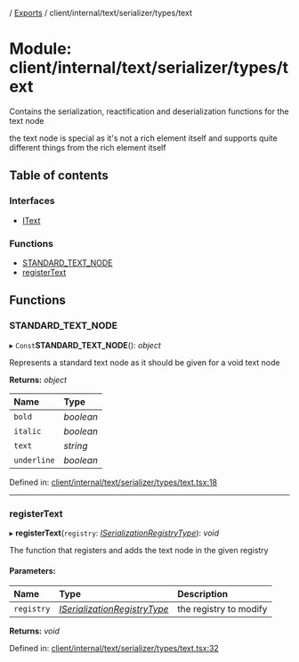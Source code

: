[](../README.md) / [Exports](../modules.md) / client/internal/text/serializer/types/text

# Module: client/internal/text/serializer/types/text

Contains the serialization, reactification and deserialization functions
for the text node

the text node is special as it's not a rich element itself and supports
quite different things from the rich element itself

## Table of contents

### Interfaces

- [IText](../interfaces/client_internal_text_serializer_types_text.itext.md)

### Functions

- [STANDARD\_TEXT\_NODE](client_internal_text_serializer_types_text.md#standard_text_node)
- [registerText](client_internal_text_serializer_types_text.md#registertext)

## Functions

### STANDARD\_TEXT\_NODE

▸ `Const`**STANDARD_TEXT_NODE**(): *object*

Represents a standard text node as it should be given
for a void text node

**Returns:** *object*

Name | Type |
:------ | :------ |
`bold` | *boolean* |
`italic` | *boolean* |
`text` | *string* |
`underline` | *boolean* |

Defined in: [client/internal/text/serializer/types/text.tsx:18](https://github.com/onzag/itemize/blob/55e63f2c/client/internal/text/serializer/types/text.tsx#L18)

___

### registerText

▸ **registerText**(`registry`: [*ISerializationRegistryType*](../interfaces/client_internal_text_serializer.iserializationregistrytype.md)): *void*

The function that registers and adds the text node in the given
registry

#### Parameters:

Name | Type | Description |
:------ | :------ | :------ |
`registry` | [*ISerializationRegistryType*](../interfaces/client_internal_text_serializer.iserializationregistrytype.md) | the registry to modify    |

**Returns:** *void*

Defined in: [client/internal/text/serializer/types/text.tsx:32](https://github.com/onzag/itemize/blob/55e63f2c/client/internal/text/serializer/types/text.tsx#L32)
